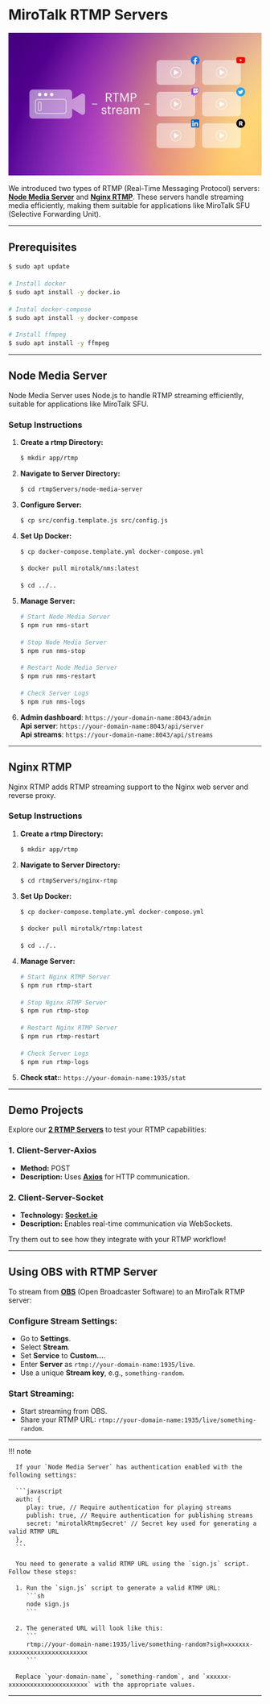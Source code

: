 # MiroTalk RTMP Servers

![rtmp](../images/rtmp.jpeg)

We introduced two types of RTMP (Real-Time Messaging Protocol) servers: **[Node Media Server](https://github.com/illuspas/Node-Media-Server)** and **[Nginx RTMP](https://github.com/tiangolo/nginx-rtmp-docker)**. These servers handle streaming media efficiently, making them suitable for applications like MiroTalk SFU (Selective Forwarding Unit).

---

## Prerequisites

```bash
$ sudo apt update

# Install docker
$ sudo apt install -y docker.io

# Instal docker-compose
$ sudo apt install -y docker-compose

# Install ffmpeg
$ sudo apt install -y ffmpeg
```

---

## Node Media Server

Node Media Server uses Node.js to handle RTMP streaming efficiently, suitable for applications like MiroTalk SFU.

### Setup Instructions

1. **Create a rtmp Directory:**
	```bash
	$ mkdir app/rtmp
	```

2. **Navigate to Server Directory:**
	```bash
	$ cd rtmpServers/node-media-server
	```

3. **Configure Server:**
   ```bash
   $ cp src/config.template.js src/config.js
   ```

4. **Set Up Docker:**
   ```bash
   $ cp docker-compose.template.yml docker-compose.yml

   $ docker pull mirotalk/nms:latest

   $ cd ../..
   ```

5. **Manage Server:**
   ```bash
   # Start Node Media Server
   $ npm run nms-start

   # Stop Node Media Server
   $ npm run nms-stop

   # Restart Node Media Server
   $ npm run nms-restart

   # Check Server Logs
   $ npm run nms-logs
   ```

6. **Admin dashboard**: `https://your-domain-name:8043/admin`  
   **Api server**: `https://your-domain-name:8043/api/server`  
   **Api streams**: `https://your-domain-name:8043/api/streams`

---

## Nginx RTMP

Nginx RTMP adds RTMP streaming support to the Nginx web server and reverse proxy.

### Setup Instructions

1. **Create a rtmp Directory:**
	```bash
	$ mkdir app/rtmp
	```

2. **Navigate to Server Directory:**
   ```bash
   $ cd rtmpServers/nginx-rtmp
   ```

3. **Set Up Docker:**
   ```bash
   $ cp docker-compose.template.yml docker-compose.yml

   $ docker pull mirotalk/rtmp:latest

   $ cd ../..
   ```

4. **Manage Server:**
   ```bash
   # Start Nginx RTMP Server
   $ npm run rtmp-start

   # Stop Nginx RTMP Server
   $ npm run rtmp-stop

   # Restart Nginx RTMP Server
   $ npm run rtmp-restart

   # Check Server Logs
   $ npm run rtmp-logs
   ```

5. **Check stat:**: `https://your-domain-name:1935/stat`

---

## Demo Projects

Explore our **[2 RTMP Servers](https://github.com/miroslavpejic85/mirotalksfu/tree/main/rtmpServers)** to test your RTMP capabilities:

### 1. Client-Server-Axios  
- **Method:** POST  
- **Description:** Uses **[Axios](https://axios-http.com)** for HTTP communication.  

### 2. Client-Server-Socket  
- **Technology:** **[Socket.io](https://socket.io)**  
- **Description:** Enables real-time communication via WebSockets.  

Try them out to see how they integrate with your RTMP workflow!  

---

## Using OBS with RTMP Server

To stream from **[OBS](https://obsproject.com)** (Open Broadcaster Software) to an MiroTalk RTMP server:

### Configure Stream Settings:

- Go to **Settings**.
- Select **Stream**.
- Set **Service** to **Custom...**.
- Enter **Server** as `rtmp://your-domain-name:1935/live`.
- Use a unique **Stream key**, e.g., `something-random`.

### Start Streaming:

- Start streaming from OBS.
- Share your RTMP URL: `rtmp://your-domain-name:1935/live/something-random`.

---

!!! note

      If your `Node Media Server` has authentication enabled with the following settings:

      ```javascript
      auth: {
         play: true, // Require authentication for playing streams
         publish: true, // Require authentication for publishing streams
         secret: 'mirotalkRtmpSecret' // Secret key used for generating a valid RTMP URL
      },
      ```

      You need to generate a valid RTMP URL using the `sign.js` script. Follow these steps:

      1. Run the `sign.js` script to generate a valid RTMP URL:
         ```sh
         node sign.js
         ```

      2. The generated URL will look like this:
         ```
         rtmp://your-domain-name:1935/live/something-random?sigh=xxxxxx-xxxxxxxxxxxxxxxxxxxxxx
         ```

      Replace `your-domain-name`, `something-random`, and `xxxxxx-xxxxxxxxxxxxxxxxxxxxxx` with the appropriate values.

---
